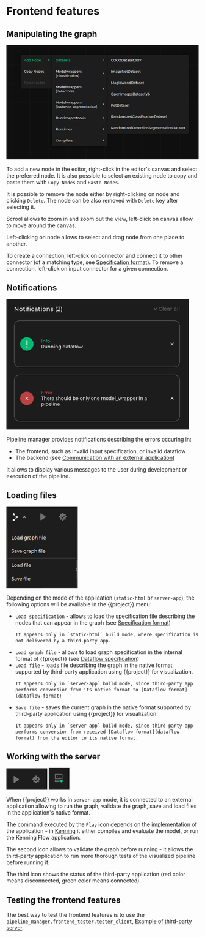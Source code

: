 # Frontend features

## Manipulating the graph

![Node menu](img/node-menu.png)

To add a new node in the editor, right-click in the editor's canvas and select the preferred node.
It is also possible to select an existing node to copy and paste them with `Copy Nodes` and `Paste Nodes`.

It is possible to remove the node either by right-clicking on node and clicking `Delete`.
The node can be also removed with `Delete` key after selecting it.

Scrool allows to zoom in and zoom out the view, left-click on canvas allow to move around the canvas.

Left-clicking on node allows to select and drag node from one place to another.

To create a connection, left-click on connector and connect it to other connector (of a matching type, see [Specification format](specification-format)).
To remove a connection, left-click on input connector for a given connection.

## Notifications

![Notifications](img/notifications.png)

Pipeline manager provides notifications describing the errors occuring in:

* The frontend, such as invalid input specification, or invalid dataflow
* The backend (see [Communication with an external application](external-app-communication))

It allows to display various messages to the user during development or execution of the pipeline.

## Loading files

![Frontend menu](img/frontend-menu.png)

Depending on the mode of the application (`static-html` or `server-app`), the following options will be available in the {{project}} menu:

* `Load specification` - allows to load the specification file describing the nodes that can appear in the graph (see [Specification format](specification-format))
  ```{note}
  It appears only in `static-html` build mode, where specification is not delivered by a third-party app.
  ```
* `Load graph file` - allows to load graph specification in the internal format of {{project}} (see [Dataflow specification](dataflow-format))
* `Load file` - loads file describing the graph in the native format supported by third-party application using {{project}} for visualization.
  ```{note}
  It appears only in `server-app` build mode, since third-party app performs conversion from its native format to [Dataflow format](dataflow-format)
  ```
* `Save file` - saves the current graph in the native format supported by third-party application using {{project}} for visualization.
  ```{note}
  It appears only in `server-app` build mode, since third-party app performs conversion from received [Dataflow format](dataflow-format) from the editor to its native format.
  ```

## Working with the server

![Run and Validate](img/frontend-run-validation.png) ![Server status](img/frontend-server-status.png)

When {{project}} works in `server-app` mode, it is connected to an external application allowing to run the graph, validate the graph, save and load files in the application's native format.

The command executed by the `Play` icon depends on the implementation of the application - in [Kenning](https://github.com/antmicro/kenning) it either compiles and evaluate the model, or run the Kenning Flow application.

The second icon allows to validate the graph before running - it allows the third-party application to run more thorough tests of the visualized pipeline before running it.

The third icon shows the status of the third-party application (red color means disconnected, green color means connected).

## Testing the frontend features

The best way to test the frontend features is to use the `pipeline_manager.frontend_tester.tester_client`, [Example of third-party server](example-server).

